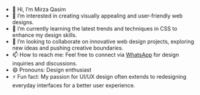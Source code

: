 - 👋 Hi, I’m Mirza Qasim
- 👀 I’m interested in creating visually appealing and user-friendly web designs.
- 🌱 I’m currently learning the latest trends and techniques in CSS to enhance my design skills.
- 💞️ I’m looking to collaborate on innovative web design projects, exploring new ideas and pushing creative boundaries.
- 📫 How to reach me: Feel free to connect via [WhatsApp](https://wa.me/923130209232) for design inquiries and discussions.
- 😄 Pronouns: Design enthusiast
- ⚡ Fun fact: My passion for UI/UX design often extends to redesigning everyday interfaces for a better user experience.
